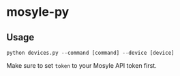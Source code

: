 # mosyle-py
## Usage
```
python devices.py --command [command] --device [device]
```

Make sure to set ```token``` to your Mosyle API token first.

